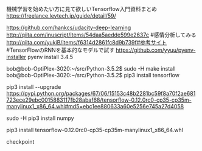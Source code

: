 機械学習を始めたい方に見て欲しいTensorflow入門資料まとめ
https://freelance.levtech.jp/guide/detail/59/

https://github.com/hankcs/udacity-deep-learning
http://qiita.com/inuscript/items/54daa5aedde599e2637c  #感情分析してみる
http://qiita.com/yukiB/items/f6314d2861fc8d9b739f#参考サイト #TensorFlowのRNNを基本的なモデルで試す
https://github.com/yyuu/pyenv-installer
pyenv install 3.4.5

bob@bob-OptiPlex-3020:~/src/Python-3.5.2$ sudo -H  make install
bob@bob-OptiPlex-3020:~/src/Python-3.5.2$ pip3 install tensorflow

pip3 install --upgrade https://pypi.python.org/packages/67/06/15153c48b2281bc59f8a70f2ae681723ece29ebc0015883117fb28abaf68/tensorflow-0.12.0rc0-cp35-cp35m-manylinux1_x86_64.whl#md5=ebc1ee880633a60e5256e745a27d4058

sudo -H  pip3 install numpy

pip3 install tensorflow-0.12.0rc0-cp35-cp35m-manylinux1_x86_64.whl

checkpoint
